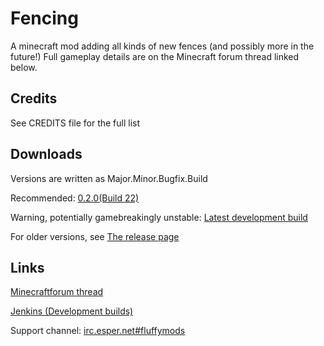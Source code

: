 Fencing
=======
A minecraft mod adding all kinds of new fences (and possibly more in the future!)
Full gameplay details are on the Minecraft forum thread linked below.


Credits
-------
See CREDITS file for the full list

Downloads
-------
Versions are written as Major.Minor.Bugfix.Build

Recommended: [0.2.0(Build 22)](https://github.com/tyrope/fencing/releases/download/0.2.0/fencing-0.2.0.22.jar)

Warning, potentially gamebreakingly unstable: [Latest development build](http://willie.dftba.net/jenkins/job/Fencing/lastSuccessfulBuild/artifact/fencing-nightly.jar)

For older versions, see [The release page](https://github.com/tyrope/fencing/releases)

Links
-------
[Minecraftforum thread](http://www.minecraftforum.net/topic/2258380-fencing/)

[Jenkins (Development builds)](http://willie.dftba.net/jenkins/job/Fencing/)

Support channel: [irc.esper.net#fluffymods](https://webchat.esper.net/?channels=fluffymods)
